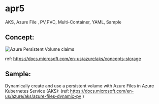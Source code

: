# apr5
AKS, Azure File , PV,PVC, Multi-Container, YAML, Sample



## Concept:
![Azure Persistent Volume claims](https://docs.microsoft.com/en-us/azure/aks/media/concepts-storage/persistent-volume-claims.png "This is a persistent-volume-claims in AKS")

ref: https://docs.microsoft.com/en-us/azure/aks/concepts-storage


## Sample:
Dynamically create and use a persistent volume with Azure Files in Azure Kubernetes Service (AKS): (ref: https://docs.microsoft.com/en-us/azure/aks/azure-files-dynamic-pv  )

